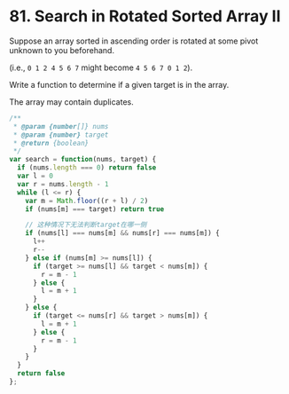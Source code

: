 # 81. Search in Rotated Sorted Array II

Suppose an array sorted in ascending order is rotated at some pivot unknown to you beforehand.

(i.e., `0 1 2 4 5 6 7` might become `4 5 6 7 0 1 2`).

Write a function to determine if a given target is in the array.

The array may contain duplicates.

```javascript
/**
 * @param {number[]} nums
 * @param {number} target
 * @return {boolean}
 */
var search = function(nums, target) {
  if (nums.length === 0) return false
  var l = 0
  var r = nums.length - 1
  while (l <= r) {
    var m = Math.floor((r + l) / 2)
    if (nums[m] === target) return true

    // 这种情况下无法判断target在哪一侧
    if (nums[l] === nums[m] && nums[r] === nums[m]) {
      l++
      r--
    } else if (nums[m] >= nums[l]) {
      if (target >= nums[l] && target < nums[m]) {
        r = m - 1
      } else {
        l = m + 1
      }
    } else {
      if (target <= nums[r] && target > nums[m]) {
        l = m + 1
      } else {
        r = m - 1
      }
    }
  }
  return false
};

```
